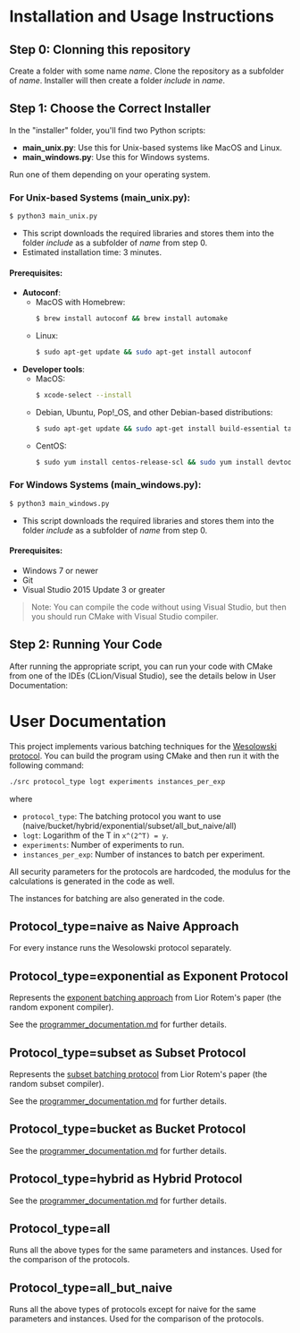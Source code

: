 # Installation and Usage Instructions

## Step 0: Clonning this repository
Create a folder with some name *name*. Clone the repository as a subfolder of *name*. Installer will then create a folder *include* in *name*.

## Step 1: Choose the Correct Installer

In the "installer" folder, you'll find two Python scripts:

- **main_unix.py**: Use this for Unix-based systems like MacOS and Linux.
- **main_windows.py**: Use this for Windows systems.

Run one of them depending on your operating system.

### For Unix-based Systems (main_unix.py):

```bash
$ python3 main_unix.py
```

- This script downloads the required libraries and stores them into the folder *include* as a subfolder of *name* from step 0.
- Estimated installation time: 3 minutes.

#### Prerequisites:
- **Autoconf**: 
    - MacOS with Homebrew: 
        ```bash
        $ brew install autoconf && brew install automake
        ```
    - Linux: 
        ```bash
        $ sudo apt-get update && sudo apt-get install autoconf
        ```
- **Developer tools**:
    - MacOS:
        ```bash
        $ xcode-select --install
        ```
    - Debian, Ubuntu, Pop!_OS, and other Debian-based distributions:
        ```bash
        $ sudo apt-get update && sudo apt-get install build-essential tar curl zip unzip
        ```
    - CentOS:
        ```bash
        $ sudo yum install centos-release-scl && sudo yum install devtoolset-7 && scl enable devtoolset-7 bash
        ```

### For Windows Systems (main_windows.py):

```bash
$ python3 main_windows.py
```

- This script downloads the required libraries and stores them into the folder *include* as a subfolder of *name* from step 0.

#### Prerequisites:
- Windows 7 or newer
- Git
- Visual Studio 2015 Update 3 or greater

> Note: You can compile the code without using Visual Studio, but then you should run CMake with Visual Studio compiler.

## Step 2: Running Your Code

After running the appropriate script, you can run your code with CMake from one of the IDEs (CLion/Visual Studio), see the details below in User Documentation:


# User Documentation

This project implements various batching techniques for the [Wesolowski protocol](https://eprint.iacr.org/2018/623).
You can build the program using CMake and then run it with the following command:
```bash
./src protocol_type logt experiments instances_per_exp
```
where 
- `protocol_type`: The batching protocol you want to use (naive/bucket/hybrid/exponential/subset/all_but_naive/all)
- `logt`: Logarithm of the T in `x^(2^T) = y`.
- `experiments`: Number of experiments to run.
- `instances_per_exp`: Number of instances to batch per experiment.

All security parameters for the protocols are hardcoded, the modulus for the calculations is generated in the code as well.

The instances for batching are also generated in the code.

## Protocol_type=naive as Naive Approach
For every instance runs the Wesolowski protocol separately.

## Protocol_type=exponential as Exponent Protocol
Represents the [exponent batching approach](https://eprint.iacr.org/2021/1209) from Lior Rotem's paper (the random exponent compiler). 

See the [programmer_documentation.md](https://gitlab.mff.cuni.cz/teaching/nprg045/hubacek/ivanova/-/blob/master/Programmer_documentation.md) for further details.

## Protocol_type=subset as Subset Protocol
Represents the [subset batching protocol](https://eprint.iacr.org/2021/1209) from Lior Rotem's paper (the random subset compiler). 

See the [programmer_documentation.md](https://gitlab.mff.cuni.cz/teaching/nprg045/hubacek/ivanova/-/blob/master/Programmer_documentation.md) for further details.

## Protocol_type=bucket as Bucket Protocol
See the [programmer_documentation.md](https://gitlab.mff.cuni.cz/teaching/nprg045/hubacek/ivanova/-/blob/master/Programmer_documentation.md) for further details.

## Protocol_type=hybrid as Hybrid Protocol
See the [programmer_documentation.md](https://gitlab.mff.cuni.cz/teaching/nprg045/hubacek/ivanova/-/blob/master/Programmer_documentation.md) for further details.

## Protocol_type=all
Runs all the above types for the same parameters and instances. Used for the comparison of the protocols.

## Protocol_type=all_but_naive
Runs all the above types of protocols except for naive for the same parameters and instances. Used for the comparison of the protocols.



